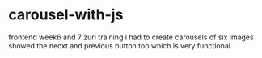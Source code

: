 # carousel-with-js
frontend week6 and 7
zuri training 
i had to create carousels of six images 
showed the necxt and previous button too which is very functional
